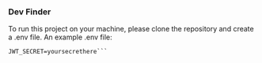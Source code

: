 ### Dev Finder

To run this project on your machine, please clone the repository and create a .env file.
An example .env file:

````MONGO_URI=mongodb+srv://username:password@localhost:27017/yourdbname
JWT_SECRET=yoursecrethere```
````
